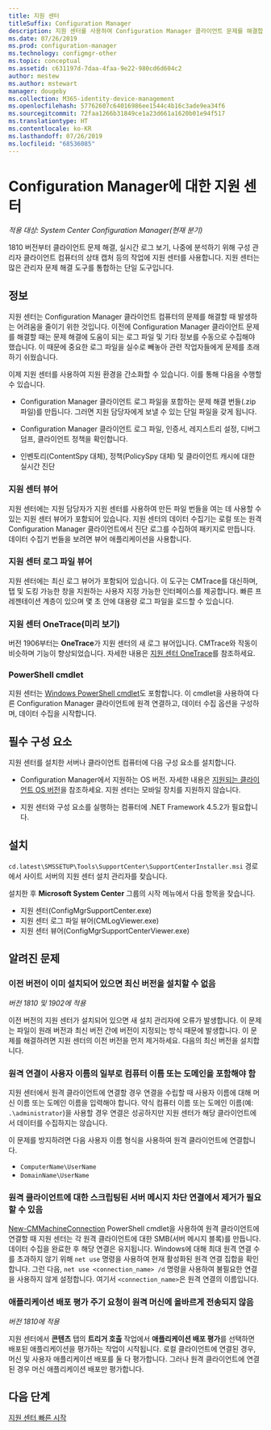 ```yaml
---
title: 지원 센터
titleSuffix: Configuration Manager
description: 지원 센터를 사용하여 Configuration Manager 클라이언트 문제를 해결합니다.
ms.date: 07/26/2019
ms.prod: configuration-manager
ms.technology: configmgr-other
ms.topic: conceptual
ms.assetid: c631197d-7daa-4faa-9e22-980cd6d604c2
author: mestew
ms.author: mstewart
manager: dougeby
ms.collection: M365-identity-device-management
ms.openlocfilehash: 57762607c64016986ee1544c4b16c3ade9ea34f6
ms.sourcegitcommit: 72faa1266b31849ce1a23d661a1620b01e94f517
ms.translationtype: HT
ms.contentlocale: ko-KR
ms.lasthandoff: 07/26/2019
ms.locfileid: "68536085"
---
```

# <a name="support-center-for-configuration-manager"></a>Configuration Manager에 대한 지원 센터

*적용 대상: System Center Configuration Manager(현재 분기)*

<!--1357489-->
1810 버전부터 클라이언트 문제 해결, 실시간 로그 보기, 나중에 분석하기 위해 구성 관리자 클라이언트 컴퓨터의 상태 캡처 등의 작업에 지원 센터를 사용합니다. 지원 센터는 많은 관리자 문제 해결 도구를 통합하는 단일 도구입니다.


## <a name="about"></a>정보

지원 센터는 Configuration Manager 클라이언트 컴퓨터의 문제를 해결할 때 발생하는 어려움을 줄이기 위한 것입니다. 이전에 Configuration Manager 클라이언트 문제를 해결할 때는 문제 해결에 도움이 되는 로그 파일 및 기타 정보를 수동으로 수집해야 했습니다. 이 때문에 중요한 로그 파일을 실수로 빼놓아 관련 작업자들에게 문제를 초래하기 쉬웠습니다.

이제 지원 센터를 사용하여 지원 환경을 간소화할 수 있습니다. 이를 통해 다음을 수행할 수 있습니다.

- Configuration Manager 클라이언트 로그 파일을 포함하는 문제 해결 번들(.zip 파일)를 만듭니다. 그러면 지원 담당자에게 보낼 수 있는 단일 파일을 갖게 됩니다.  

- Configuration Manager 클라이언트 로그 파일, 인증서, 레지스트리 설정, 디버그 덤프, 클라이언트 정책을 확인합니다.  

- 인벤토리(ContentSpy 대체), 정책(PolicySpy 대체) 및 클라이언트 캐시에 대한 실시간 진단  

### <a name="support-center-viewer"></a>지원 센터 뷰어

지원 센터에는 지원 담당자가 지원 센터를 사용하여 만든 파일 번들을 여는 데 사용할 수 있는 지원 센터 뷰어가 포함되어 있습니다. 지원 센터의 데이터 수집기는 로컬 또는 원격 Configuration Manager 클라이언트에서 진단 로그를 수집하여 패키지로 만듭니다. 데이터 수집기 번들을 보려면 뷰어 애플리케이션을 사용합니다.

### <a name="support-center-log-file-viewer"></a>지원 센터 로그 파일 뷰어

지원 센터에는 최신 로그 뷰어가 포함되어 있습니다. 이 도구는 CMTrace를 대신하며, 탭 및 도킹 가능한 창을 지원하는 사용자 지정 가능한 인터페이스를 제공합니다. 빠른 프레젠테이션 계층이 있으며 몇 초 안에 대용량 로그 파일을 로드할 수 있습니다.

### <a name="support-center-onetrace-preview"></a>지원 센터 OneTrace(미리 보기)

<!--3555962-->
버전 1906부터는 **OneTrace**가 지원 센터의 새 로그 뷰어입니다. CMTrace와 작동이 비슷하며 기능이 향상되었습니다. 자세한 내용은 [지원 센터 OneTrace](/sccm/core/support/support-center-onetrace)를 참조하세요.

### <a name="powershell-cmdlets"></a>PowerShell cmdlet

지원 센터는 [Windows PowerShell cmdlet](https://go.microsoft.com/fwlink/?linkid=397830)도 포함합니다. 이 cmdlet을 사용하여 다른 Configuration Manager 클라이언트에 원격 연결하고, 데이터 수집 옵션을 구성하며, 데이터 수집을 시작합니다.


## <a name="prerequisites"></a>필수 구성 요소

지원 센터를 설치한 서버나 클라이언트 컴퓨터에 다음 구성 요소를 설치합니다.

- Configuration Manager에서 지원하는 OS 버전. 자세한 내용은 [지원되는 클라이언트 OS 버전](/sccm/core/plan-design/configs/supported-operating-systems-for-clients-and-devices)을 참조하세요. 지원 센터는 모바일 장치를 지원하지 않습니다.  

- 지원 센터와 구성 요소를 실행하는 컴퓨터에 .NET Framework 4.5.2가 필요합니다.  


## <a name="install"></a>설치

`cd.latest\SMSSETUP\Tools\SupportCenter\SupportCenterInstaller.msi` 경로에서 사이트 서버의 지원 센터 설치 관리자를 찾습니다.

설치한 후 **Microsoft System Center** 그룹의 시작 메뉴에서 다음 항목을 찾습니다.  

- 지원 센터(ConfigMgrSupportCenter.exe)  
- 지원 센터 로그 파일 뷰어(CMLogViewer.exe)  
- 지원 센터 뷰어(ConfigMgrSupportCenterViewer.exe)  


## <a name="known-issues"></a>알려진 문제

### <a name="you-cant-install-the-latest-version-if-an-older-version-is-already-installed"></a>이전 버전이 이미 설치되어 있으면 최신 버전을 설치할 수 없음

<!--SCCMDocs-pr issue #3090-->
*버전 1810 및 1902에 적용*

이전 버전의 지원 센터가 설치되어 있으면 새 설치 관리자에 오류가 발생합니다. 이 문제는 파일이 원래 버전과 최신 버전 간에 버전이 지정되는 방식 때문에 발생합니다. 이 문제를 해결하려면 지원 센터의 이전 버전을 먼저 제거하세요. 다음의 최신 버전을 설치합니다.

### <a name="remote-connections-must-include-computer-name-or-domain-as-part-of-the-user-name"></a>원격 연결이 사용자 이름의 일부로 컴퓨터 이름 또는 도메인을 포함해야 함

지원 센터에서 원격 클라이언트에 연결할 경우 연결을 수립할 때 사용자 이름에 대해 머신 이름 또는 도메인 이름을 입력해야 합니다. 약식 컴퓨터 이름 또는 도메인 이름(예: `.\administrator`)을 사용할 경우 연결은 성공하지만 지원 센터가 해당 클라이언트에서 데이터를 수집하지는 않습니다.

이 문제를 방지하려면 다음 사용자 이름 형식을 사용하여 원격 클라이언트에 연결합니다.

- `ComputerName\UserName`  
- `DomainName\UserName`  

### <a name="scripted-server-message-block-connections-to-remote-clients-might-require-removal"></a>원격 클라이언트에 대한 스크립팅된 서버 메시지 차단 연결에서 제거가 필요할 수 있음

[New-CMMachineConnection](https://go.microsoft.com/fwlink/p/?linkid=390542) PowerShell cmdlet을 사용하여 원격 클라이언트에 연결할 때 지원 센터는 각 원격 클라이언트에 대한 SMB(서버 메시지 블록)를 만듭니다. 데이터 수집을 완료한 후 해당 연결은 유지됩니다. Windows에 대해 최대 원격 연결 수를 초과하지 않기 위해 `net use` 명령을 사용하여 현재 활성화된 원격 연결 집합을 확인합니다. 그런 다음, `net use <connection_name> /d` 명령을 사용하여 불필요한 연결을 사용하지 않게 설정합니다.
여기서 `<connection_name>`은 원격 연결의 이름입니다.

### <a name="application-deployment-evaluation-cycle-request-isnt-sent-correctly-to-remote-machines"></a>애플리케이션 배포 평가 주기 요청이 원격 머신에 올바르게 전송되지 않음

<!--2849356-->
*버전 1810에 적용*

지원 센터에서 **콘텐츠** 탭의 **트리거 호출** 작업에서 **애플리케이션 배포 평가**를 선택하면 배포된 애플리케이션을 평가하는 작업이 시작됩니다. 로컬 클라이언트에 연결된 경우, 머신 및 사용자 애플리케이션 배포를 둘 다 평가합니다. 그러나 원격 클라이언트에 연결된 경우 머신 애플리케이션 배포만 평가합니다.


## <a name="next-steps"></a>다음 단계

[지원 센터 빠른 시작](/sccm/core/support/support-center-quickstart)
